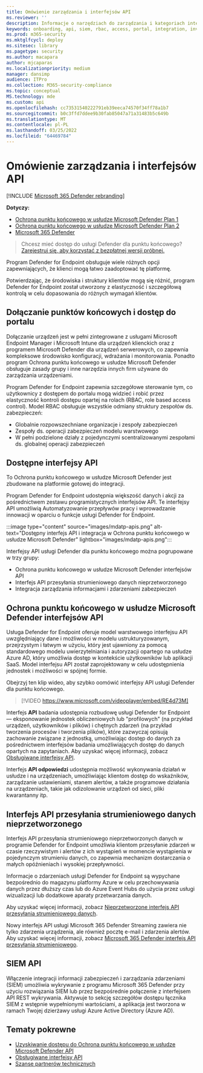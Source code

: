 ```yaml
---
title: Omówienie zarządzania i interfejsów API
ms.reviewer: ''
description: Informacje o narzędziach do zarządzania i kategoriach interfejsu API w programie Ochrona punktu końcowego w usłudze Microsoft Defender
keywords: onboarding, api, siem, rbac, access, portal, integration, investigation, response, entitys, entity, user context, application context, streaming
ms.prod: m365-security
ms.mktglfcycl: deploy
ms.sitesec: library
ms.pagetype: security
ms.author: macapara
author: mjcaparas
ms.localizationpriority: medium
manager: dansimp
audience: ITPro
ms.collection: M365-security-compliance
ms.topic: conceptual
MS.technology: mde
ms.custom: api
ms.openlocfilehash: cc73531540222791eb39eeca74570f34ff78a1b7
ms.sourcegitcommit: b0c3ffd7ddee9b30fab85047a71a31483b5c649b
ms.translationtype: MT
ms.contentlocale: pl-PL
ms.lasthandoff: 03/25/2022
ms.locfileid: "64469784"
---
```

# <a name="overview-of-management-and-apis"></a>Omówienie zarządzania i interfejsów API

[!INCLUDE [Microsoft 365 Defender rebranding](../../includes/microsoft-defender.md)]

**Dotyczy:**
- [Ochrona punktu końcowego w usłudze Microsoft Defender Plan 1](https://go.microsoft.com/fwlink/p/?linkid=2154037)
- [Ochrona punktu końcowego w usłudze Microsoft Defender Plan 2](https://go.microsoft.com/fwlink/p/?linkid=2154037)
- [Microsoft 365 Defender](https://go.microsoft.com/fwlink/?linkid=2118804)

> Chcesz mieć dostęp do usługi Defender dla punktu końcowego? [Zarejestruj się, aby korzystać z bezpłatnej wersji próbnej.](https://signup.microsoft.com/create-account/signup?products=7f379fee-c4f9-4278-b0a1-e4c8c2fcdf7e&ru=https://aka.ms/MDEp2OpenTrial?ocid=docs-mgt-apis-abovefoldlink)


Program Defender for Endpoint obsługuje wiele różnych opcji zapewniających, że klienci mogą łatwo zaadoptować tę platformę.

Potwierdzając, że środowiska i struktury klientów mogą się różnić, program Defender for Endpoint został utworzony z elastyczność i szczegółową kontrolą w celu dopasowania do różnych wymagań klientów.

## <a name="endpoint-onboarding-and-portal-access"></a>Dołączanie punktów końcowych i dostęp do portalu

Dołączanie urządzeń jest w pełni zintegrowane z usługami Microsoft Endpoint Manager i Microsoft Intune dla urządzeń klienckich oraz z programem Microsoft Defender dla urządzeń serwerowych, co zapewnia kompleksowe środowisko konfiguracji, wdrażania i monitorowania. Ponadto program Ochrona punktu końcowego w usłudze Microsoft Defender obsługuje zasady grupy i inne narzędzia innych firm używane do zarządzania urządzeniami.

Program Defender for Endpoint zapewnia szczegółowe sterowanie tym, co użytkownicy z dostępem do portalu mogą widzieć i robić przez elastyczność kontroli dostępu opartej na rolach (RBAC, role based access control). Model RBAC obsługuje wszystkie odmiany struktury zespołów ds. zabezpieczeń:

- Globalnie rozpowszechniane organizacje i zespoły zabezpieczeń
- Zespoły ds. operacji zabezpieczeń modelu warstwowego
- W pełni podzielone działy z pojedynczymi scentralizowanymi zespołami ds. globalnej operacji zabezpieczeń

## <a name="available-apis"></a>Dostępne interfejsy API

To Ochrona punktu końcowego w usłudze Microsoft Defender jest zbudowane na platformie gotowej do integracji.

Program Defender for Endpoint udostępnia większość danych i akcji za pośrednictwem zestawu programistycznych interfejsów API. Te interfejsy API umożliwią Automatyzowanie przepływów pracy i wprowadzanie innowacji w oparciu o funkcje usługi Defender for Endpoint.

:::image type="content" source="images/mdatp-apis.png" alt-text="Dostępny interfejs API i integracja w Ochrona punktu końcowego w usłudze Microsoft Defender" lightbox="images/mdatp-apis.png":::

Interfejsy API usługi Defender dla punktu końcowego można pogrupowane w trzy grupy:

- Ochrona punktu końcowego w usłudze Microsoft Defender interfejsów API
- Interfejs API przesyłania strumieniowego danych nieprzetworzonego
- Integracja zarządzania informacjami i zdarzeniami zabezpieczeń

## <a name="microsoft-defender-for-endpoint-apis"></a>Ochrona punktu końcowego w usłudze Microsoft Defender interfejsów API

Usługa Defender for Endpoint oferuje model warstwowego interfejsu API uwzględniający dane i możliwości w modelu ustrukturyzowanym, przejrzystym i łatwym w użyciu, który jest ujawniony za pomocą standardowego modelu uwierzytelniania i autoryzacji opartego na usłudze Azure AD, który umożliwia dostęp w kontekście użytkowników lub aplikacji SaaS. Model interfejsu API został zaprojektowany w celu udostępnienia jednostek i możliwości w spójnej formie.

Obejrzyj ten klip wideo, aby szybko oomówić interfejsy API usługi Defender dla punktu końcowego.

> [!VIDEO https://www.microsoft.com/videoplayer/embed/RE4d73M]

Interfejs **API** badania udostępnia rozbudowę usługi Defender for Endpoint — eksponowanie jednostek obliczeniowych lub "profilowych" (na przykład urządzeń, użytkowników i plików) i chętnych zdarzeń (na przykład tworzenia procesów i tworzenia plików), które zazwyczaj opisują zachowanie związane z jednostką, umożliwiając dostęp do danych za pośrednictwem interfejsów badania umożliwiających dostęp do danych opartych na zapytaniach. Aby uzyskać więcej informacji, zobacz [Obsługiwane interfejsy API](exposed-apis-list.md).

Interfejs **API odpowiedzi** udostępnia możliwość wykonywania działań w usłudze i na urządzeniach, umożliwiając klientom dostęp do wskaźników, zarządzanie ustawieniami, stanem alertów, a także programowe działania na urządzeniach, takie jak odizolowanie urządzeń od sieci, pliki kwarantanny itp.

## <a name="raw-data-streaming-api"></a>Interfejs API przesyłania strumieniowego danych nieprzetworzonego

Interfejs API przesyłania strumieniowego nieprzetworzonych danych w programie Defender for Endpoint umożliwia klientom przesyłanie zdarzeń w czasie rzeczywistym i alertów z ich wystąpień w momencie wystąpienia w pojedynczym strumieniu danych, co zapewnia mechanizm dostarczania o małych opóźnieniach i wysokiej przepływności.

Informacje o zdarzeniach usługi Defender for Endpoint są wypychane bezpośrednio do magazynu platformy Azure w celu przechowywania danych przez dłuższy czas lub do Azure Event Hubs do użycia przez usługi wizualizacji lub dodatkowe aparaty przetwarzania danych.

Aby uzyskać więcej informacji, zobacz [Nieprzetworzone interfejs API przesyłania strumieniowego danych](raw-data-export.md).

Nowy interfejs API usługi Microsoft 365 Defender Streaming zawiera nie tylko zdarzenia urządzenia, ale również pocztę e-mail i zdarzenia alertów.
Aby uzyskać więcej informacji, zobacz [Microsoft 365 Defender interfejs API przesyłania strumieniowego](../defender/streaming-api.md).

## <a name="siem-api"></a>SIEM API

Włączenie integracji informacji zabezpieczeń i zarządzania zdarzeniami (SIEM) umożliwia wykrywanie z programu Microsoft 365 Defender przy użyciu rozwiązania SIEM lub przez bezpośrednie połączenie z interfejsem API REST wykrywania. Aktywuje to sekcję szczegółów dostępu łącznika SIEM z wstępnie wypełnionymi wartościami, a aplikacja jest tworzona w ramach Twojej dzierżawy usługi Azure Active Directory (Azure AD). 

## <a name="related-topics"></a>Tematy pokrewne

- [Uzyskiwanie dostępu do Ochrona punktu końcowego w usłudze Microsoft Defender API](apis-intro.md)
- [Obsługiwane interfejsy API](exposed-apis-list.md)
- [Szanse partnerów technicznych](partner-integration.md)

